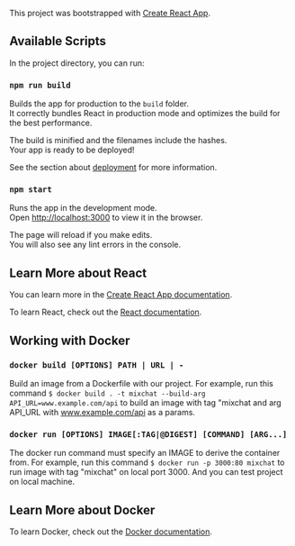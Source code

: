 This project was bootstrapped with [Create React App](https://github.com/facebook/create-react-app).

## Available Scripts

In the project directory, you can run:

### `npm run build`

Builds the app for production to the `build` folder.<br>
It correctly bundles React in production mode and optimizes the build for the best performance.

The build is minified and the filenames include the hashes.<br>
Your app is ready to be deployed!

See the section about [deployment](https://facebook.github.io/create-react-app/docs/deployment) for more information.

### `npm start`

Runs the app in the development mode.<br>
Open [http://localhost:3000](http://localhost:3000) to view it in the browser.

The page will reload if you make edits.<br>
You will also see any lint errors in the console.

## Learn More about React

You can learn more in the [Create React App documentation](https://facebook.github.io/create-react-app/docs/getting-started).

To learn React, check out the [React documentation](https://reactjs.org/).


## Working with Docker

### `docker build [OPTIONS] PATH | URL | -`

Build an image from a Dockerfile with our project. For example, run this command `$ docker build . -t mixchat --build-arg API_URL=www.example.com/api` to build an image with tag "mixchat and arg API_URL with www.example.com/api as a params.


### `docker run [OPTIONS] IMAGE[:TAG|@DIGEST] [COMMAND] [ARG...]`

The docker run command must specify an IMAGE to derive the container from. For example, run this command `$ docker run -p 3000:80 mixchat` to run image with tag "mixchat" on local port 3000. And you can test project on local machine.


## Learn More about Docker

To learn Docker, check out the [Docker documentation](https://docs.docker.com/).
